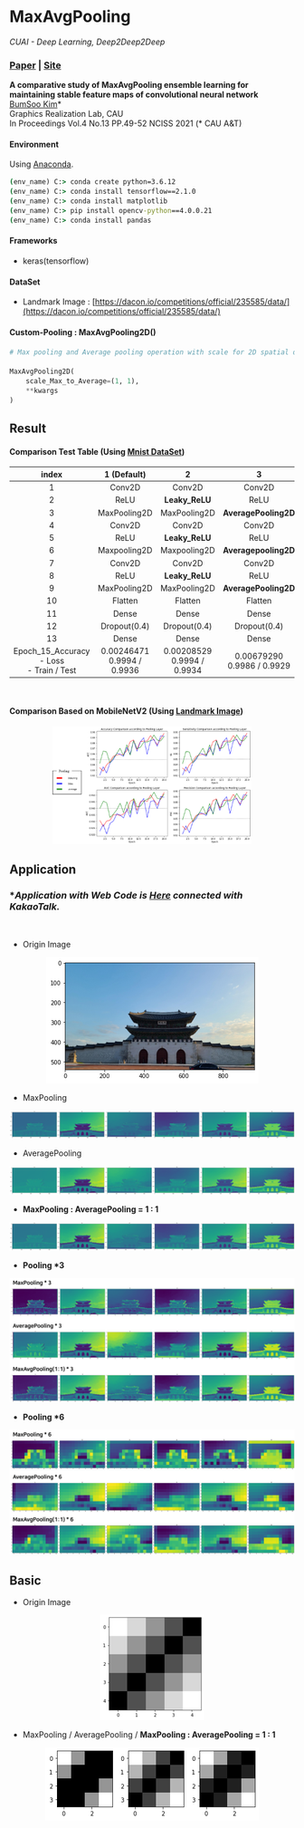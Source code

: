 # MaxAvgPooling

*CUAI - Deep Learning, Deep2Deep2Deep*

### [Paper](http://nciss.or.kr/conference/file_down.asp?file_idx=517) | [Site](http://ngcists.org/conference/proceeding_info.asp?journal_idx=1069) 

**A comparative study of MaxAvgPooling ensemble learning for maintaining stable feature maps of convolutional neural network**
<br>[BumSoo Kim](https://github.com/gh-BumsooKim)\*
<br>Graphics Realization Lab, CAU
<br>In Proceedings Vol.4 No.13 PP.49-52 NCISS 2021 (* CAU A&T)


#### Environment

Using [Anaconda](https://www.anaconda.com/). 

```cmd
(env_name) C:> conda create python=3.6.12
(env_name) C:> conda install tensorflow==2.1.0
(env_name) C:> conda install matplotlib 
(env_name) C:> pip install opencv-python==4.0.0.21
(env_name) C:> conda install pandas
```

#### Frameworks

- keras(tensorflow)

#### DataSet

 - Landmark Image : [https://dacon.io/competitions/official/235585/data/](https://dacon.io/competitions/official/235585/data/)

#### Custom-Pooling : MaxAvgPooling2D()
```python
# Max pooling and Average pooling operation with scale for 2D spatial data.

MaxAvgPooling2D(
    scale_Max_to_Average=(1, 1),
    **kwargs
)
```

## Result

#### Comparison Test Table (Using [Mnist DataSet](https://en.wikipedia.org/wiki/MNIST_database))

| index | 1 (Default) | 2 | 3 | 4 |
| :---: | :---: | :---: | :---: | :---: |
| 1  | Conv2D       | Conv2D         | Conv2D               | Conv2D                     |
| 2  | ReLU         | **Leaky_ReLU** | ReLU                 | ReLU                       |
| 3  | MaxPooling2D | MaxPooling2D   | **AveragePooling2D** | **MaxAvgPooling2D((1,1))** |
| 4  | Conv2D       | Conv2D         | Conv2D               | Conv2D                     |
| 5  | ReLU         | **Leaky_ReLU** | ReLU                 | ReLU                       |
| 6  | Maxpooling2D | Maxpooling2D   | **Averagepooling2D** | **MaxAvgPooling2D((1,1))** |
| 7  | Conv2D       | Conv2D         | Conv2D               | Conv2D                     |
| 8  | ReLU         | **Leaky_ReLU** | ReLU                 | ReLU                       |
| 9  | MaxPooling2D | MaxPooling2D   | **AveragePooling2D** | **MaxAvgPooling2D((1,1))** |
| 10 | Flatten      | Flatten        | Flatten              | Flatten                    |
| 11 | Dense        | Dense          | Dense                | Dense                      |
| 12 | Dropout(0.4) | Dropout(0.4)   | Dropout(0.4)         | Dropout(0.4)               |
| 13 | Dense        | Dense          | Dense                | Dense                      |
| Epoch_15_Accuracy<br>- Loss<br>- Train / Test | 0.00246471<br>0.9994 / 0.9936 | 0.00208529<br>0.9994 / 0.9934 | 0.00679290<br>0.9986 / 0.9929 | 0.00359770<br>0.9991 / 0.9930 |

<br>

#### Comparison Based on MobileNetV2 (Using [Landmark Image](https://dacon.io/competitions/official/235585/data/))

<p align="center">
  <img src="imgs/mbn_01.png"  width="70%" height="70%">
</p>

## Application

### \**Application with Web Code is [Here](https://github.com/russ82/Deepedeepe) connected with KakaoTalk.*

<br>

- Origin Image
<p align="center">
  <img src="imgs/org1.png">
</p>

- MaxPooling
<p align="center">
  <img src="imgs/ref1.png">
</p>

- AveragePooling
<p align="center">
  <img src="imgs/ref2.png">
</p>

- **MaxPooling : AveragePooling = 1 : 1**
<p align="center">
  <img src="imgs/ref3.png">
</p>

- **Pooling \*3**
<p align="center">
  <img src="imgs/ref5.png">
</p>

- **Pooling \*6**
<p align="center">
  <img src="imgs/ref6.png">
</p>

## Basic

- Origin Image
<p align="center">
  <img src="imgs/org2.png">
</p>

- MaxPooling / AveragePooling / **MaxPooling : AveragePooling = 1 : 1**
<p align="center">
  <img src="imgs/ref4.png">
</p>
